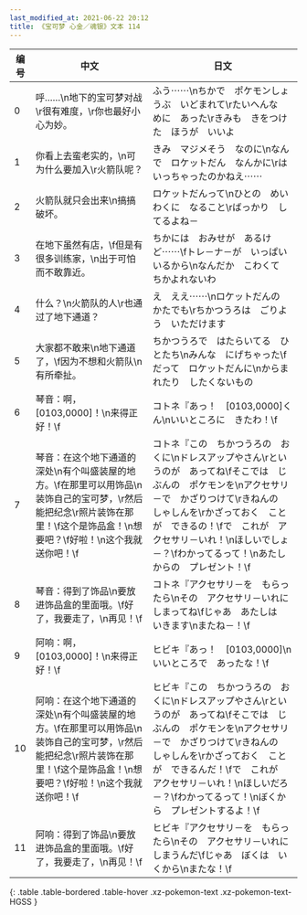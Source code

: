 ```yaml
---
last_modified_at: 2021-06-22 20:12
title: 《宝可梦 心金／魂银》文本 114
---
```

| 编号 | 中文 | 日文 |
| ---- | ---- | ---- |
| 0 | 呼……\n地下的宝可梦对战\r很有难度，\r你也最好小心为妙。 | ふう⋯⋯\nちかで　ポケモンしょうぶ　いどまれて\rたいへんな　めに　あった\rきみも　きをつけた　ほうが　いいよ |
| 1 | 你看上去蛮老实的，\n可为什么要加入\r火箭队呢？ | きみ　マジメそう　なのに\nなんで　ロケットだん　なんかに\rはいっちゃったのかねえ⋯⋯ |
| 2 | 火箭队就只会出来\n搞搞破坏。 | ロケットだんって\nひとの　めいわくに　なること\rばっかり　してるよね－ |
| 3 | 在地下虽然有店，\f但是有很多训练家，\n出于可怕而不敢靠近。 | ちかには　おみせが　あるけど⋯⋯\fトレ－ナ－が　いっぱい　いるから\nなんだか　こわくて　ちかよれないわ |
| 4 | 什么？\n火箭队的人\r也通过了地下通道？ | え　ええ⋯⋯\nロケットだんの　かたでも\rちかつうろは　ごりよう　いただけます |
| 5 | 大家都不敢来\n地下通道了，\f因为不想和火箭队\n有所牵扯。 | ちかつうろで　はたらいてる　ひとたち\nみんな　にげちゃった\fだって　ロケットだんに\nからまれたり　したくないもの |
| 6 | 琴音：啊，[0103,0000]！\n来得正好！\f | コトネ『あっ！　[0103,0000]くん\nいいところに　きたわ！\f |
| 7 | 琴音：在这个地下通道的深处\n有个叫盛装屋的地方。\f在那里可以用饰品\n装饰自己的宝可梦，\r然后能把纪念\r照片装饰在那里！\f这个是饰品盒！\n想要吧？\f好啦！\n这个我就送你吧！\f | コトネ『この　ちかつうろの　おくに\nドレスアップやさん\rというのが　あってね\fそこでは　じぶんの　ポケモンを\nアクセサリ－で　かざりつけて\rきねんの　しゃしんを\rかざっておく　ことが　できるの！\fで　これが　アクセサリ－いれ！\nほしいでしょ－？\fわかってるって！\nあたしからの　プレゼント！\f |
| 8 | 琴音：得到了饰品\n要放进饰品盒的里面哦。\f好了，我要走了，\n再见！\f | コトネ『アクセサリ－を　もらったら\nその　アクセサリ－いれに　しまってね\fじゃあ　あたしは　いきます\nまたね－！\f |
| 9 | 阿响：啊，[0103,0000]！\n来得正好！\f | ヒビキ『あっ！　[0103,0000]\nいいところで　あったな！\f |
| 10 | 阿响：在这个地下通道的深处\n有个叫盛装屋的地方。\f在那里可以用饰品\n装饰自己的宝可梦，\r然后能把纪念\r照片装饰在那里！\f这个是饰品盒！\n想要吧？\f好啦！\n这个我就送你吧！\f | ヒビキ『この　ちかつうろの　おくに\nドレスアップやさん\rというのが　あってね\fそこでは　じぶんの　ポケモンを\nアクセサリ－で　かざりつけて\rきねんの　しゃしんを\rかざっておく　ことが　できるんだ！\fで　これが　アクセサリ－いれ！\nほしいだろ－？\fわかってるって！\nぼくから　プレゼントするよ！\f |
| 11 | 阿响：得到了饰品\n要放进饰品盒的里面哦。\f好了，我要走了，\n再见！\f | ヒビキ『アクセサリ－を　もらったら\nその　アクセサリ－いれに　しまうんだ\fじゃあ　ぼくは　いくから\nまたな！\f |
{: .table .table-bordered .table-hover .xz-pokemon-text .xz-pokemon-text-HGSS }